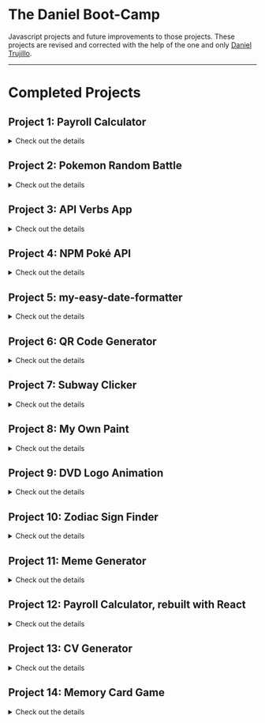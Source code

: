 # The Daniel Boot-Camp

Javascript projects and future improvements to those projects. These projects are revised and corrected with the help of the one and only [Daniel Trujillo](https://github.com/danieltrujillo003).

---

# Completed Projects

## Project 1: Payroll Calculator
<details>
<summary>Check out the details</summary>

A Payroll app that was created to track employees' payments throughout their entire contract time.

### Preview

![image](https://github.com/user-attachments/assets/5a22e15b-51eb-47cb-b374-143ad27cd859)


### Link to Demo

[Payroll Calculator](https://regal-chaja-a4a36e.netlify.app)
</details>

## Project 2: Pokemon Random Battle
<details>
<summary>Check out the details</summary>

This app plays a random fight between two Pokemons

### Preview

![gif_recording](https://github.com/user-attachments/assets/1c7e681a-214d-47f7-923a-fa0ccc39f912)

### Link to Demo

[Pokemon Random Battle](https://idyllic-treacle-712444.netlify.app)
</details>

## Project 3: API Verbs App
<details>
<summary>Check out the details</summary>

This app was created to test the 4 basic HTTP verbs: GET, POST, PUT and DELETE

### Preview

![opera_cPewIDRrjP](https://github.com/user-attachments/assets/15e5e51b-bee4-44c8-95e0-2e352ff5f4d7)

### Link to Demo

[API Verbs App](https://api-verbs-app.netlify.app)
</details>

## Project 4: NPM Poké API
<details>
<summary>Check out the details</summary>

This app is an npm package that you can install to retrieve basic data about a Pokémon you input as an argument.

### Preview

![npm-poke-api gif](https://github.com/user-attachments/assets/c26dc013-6491-4882-bdee-9246bfc48167)

### Link to Demo

[NPM Poké API](https://www.npmjs.com/package/npm-poke-api)
</details>

## Project 5: my-easy-date-formatter
<details>
<summary>Check out the details</summary>

An npm package aimed to help formatting dates into a more human-friendly way.

### Link to NPM Package

[my-easy-date-formatter](https://www.npmjs.com/package/my-easy-date-formatter)
</details>

## Project 6: QR Code Generator
<details>
<summary>Check out the details</summary>


### Preview

![Untitled video - Made with Clipchamp (1)](https://github.com/user-attachments/assets/15dadd73-7c95-4aba-ac8f-8d3df90074a6)

### Link to Demo

[QR Code Generator](https://my-qr-code-devchallenge.netlify.app/)
</details>

## Project 7: Subway Clicker
<details>
<summary>Check out the details</summary>

### Preview

![firefox_DSfxXGP4Gm](https://github.com/user-attachments/assets/590a8a8c-2db3-4b6b-aeb5-ad466b364ef3)

### Link to Demo

[Subway Clicker](https://subway-clicker.netlify.app/)
</details>

## Project 8: My Own Paint
<details>
<summary>Check out the details</summary>

### Preview

![msedge_04gi8dNi48](https://github.com/user-attachments/assets/cac205b0-9a27-4a46-8564-f947be014de6)


### Link to Demo

[My Own Paint](https://my-own-paint.netlify.app/)
</details>

## Project 9: DVD Logo Animation
<details>
<summary>Check out the details</summary>

### Preview

![msedge_AOGc5JsM38](https://github.com/user-attachments/assets/dea27cc1-f806-4c59-a637-a213ff4de24d)

### Link to Demo

[DVD Logo Animation](https://dvd-logo-animation.netlify.app/)
</details>

## Project 10: Zodiac Sign Finder
<details>
<summary>Check out the details</summary>

### Preview

![msedge_btEpo4OpBn](https://github.com/user-attachments/assets/6b501a90-c321-46e8-83f7-f9e1611a8ff5)

### Link to Demo

[Zodiac Sign Finder](https://what-is-my-zodiac-sign.netlify.app/)
</details>

## Project 11: Meme Generator
<details>
<summary>Check out the details</summary>

### Preview

![Screen Recording 2025-03-29 at 7 31 22 PM](https://github.com/user-attachments/assets/b9dae92b-10a1-485e-ab51-ed5ccbd0e488)

### Link to Demo

[Meme Generator](https://meme-generator-dani-camp.netlify.app/)
</details>

## Project 12: Payroll Calculator, rebuilt with React
<details>
<summary>Check out the details</summary>

### Preview

![image](https://github.com/user-attachments/assets/40c95c04-40c4-476c-8a04-c98d61552b92)

### Link to Demo

[Payroll Calculator](https://payroll-calculator-react.netlify.app/)
</details>

## Project 13: CV Generator
<details>
<summary>Check out the details</summary>

### Preview

![image](https://github.com/user-attachments/assets/f5c02bae-167f-4d3b-aea1-941da37acc30)

### Link to Demo

[CV Generator](https://dani-cv-generator.netlify.app/)
</details>

## Project 14: Memory Card Game
<details>
<summary>Check out the details</summary>

### Preview

![image](https://github.com/user-attachments/assets/5de92c33-5841-46f5-b158-0dc4a35fc4a5)

### Link to Demo

[Memory Card Game](https://rick-and-mort-memory-card-game.netlify.app/)
</details>
